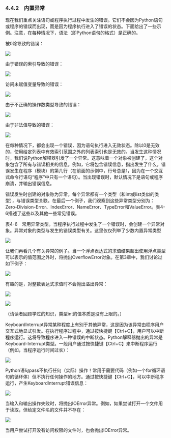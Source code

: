    

### 4.4.2　内置异常

现在我们重点关注语句或程序执行过程中发生的错误。它们不会因为Python语句或程序的错误而出现，而是因为程序执行进入了错误的状态。下面给出了一些示例。注意，在每种情况下，语法（即Python语句的格式）是正确的。

被0除导致的错误：

![](0-Assets/Epubook/程序员编程语言经典合集（计算机科学丛书5册套装），javapython编程语言含经典教材龙书《编译原理》%20(Bruce%20Eckel%20%20Alfred%20V.%20Aho%20%20Monica%20S.%20Lam%20etc.)%20(Z-Library)/images/image08316.jpeg)

由于错误的索引导致的错误：

![](0-Assets/Epubook/程序员编程语言经典合集（计算机科学丛书5册套装），javapython编程语言含经典教材龙书《编译原理》%20(Bruce%20Eckel%20%20Alfred%20V.%20Aho%20%20Monica%20S.%20Lam%20etc.)%20(Z-Library)/images/image08317.jpeg)

访问未赋值变量导致的错误：

![](0-Assets/Epubook/程序员编程语言经典合集（计算机科学丛书5册套装），javapython编程语言含经典教材龙书《编译原理》%20(Bruce%20Eckel%20%20Alfred%20V.%20Aho%20%20Monica%20S.%20Lam%20etc.)%20(Z-Library)/images/image08318.jpeg)

由于不正确的操作数类型导致的错误：

![](0-Assets/Epubook/程序员编程语言经典合集（计算机科学丛书5册套装），javapython编程语言含经典教材龙书《编译原理》%20(Bruce%20Eckel%20%20Alfred%20V.%20Aho%20%20Monica%20S.%20Lam%20etc.)%20(Z-Library)/images/image08319.jpeg)

由于非法值导致的错误：

![](0-Assets/Epubook/程序员编程语言经典合集（计算机科学丛书5册套装），javapython编程语言含经典教材龙书《编译原理》%20(Bruce%20Eckel%20%20Alfred%20V.%20Aho%20%20Monica%20S.%20Lam%20etc.)%20(Z-Library)/images/image08320.jpeg)

在每种情况下，都会出现一个错误，因为语句执行进入无效状态。除以0是无效的，使用给定列表中有效索引范围之外的列表索引也是无效的。当发生这种情况时，我们说Python解释器引发了一个异常。这意味着一个对象被创建了，这个对象包含了所有与错误相关的信息。例如，它将包含错误信息，指出发生了什么，错误发生在程序（模块）的第几行（在前面的示例中，行号总是1，因为在一个交互式命令行语句“程序”中只有一个语句）。当出现错误时，默认情况下是语句或程序崩溃，并输出错误信息。

错误发生时创建的对象称为异常。每个异常都有一个类型（和int或list类似的类型），与错误类型关联。在最后一个例子，我们观察到这些异常类型分别为：Zero-Division-Error、IndexError、NameError、TypeError和ValueError。表4-6描述了这些以及其他一些常见错误。

表4-6　常用异常类型。当程序执行过程中发生了一个错误时，会创建一个异常对象。异常对象的类型与发生的错误类型有关。这里仅仅列举了少数内置异常类型

![](0-Assets/Epubook/程序员编程语言经典合集（计算机科学丛书5册套装），javapython编程语言含经典教材龙书《编译原理》%20(Bruce%20Eckel%20%20Alfred%20V.%20Aho%20%20Monica%20S.%20Lam%20etc.)%20(Z-Library)/images/image08321.jpeg)

让我们再看几个有关异常的例子。当一个浮点表达式的求值结果超出使用浮点类型可以表示的值范围之外时，将抛出OverflowError对象。在第3章中，我们讨论过如下例子：

![](0-Assets/Epubook/程序员编程语言经典合集（计算机科学丛书5册套装），javapython编程语言含经典教材龙书《编译原理》%20(Bruce%20Eckel%20%20Alfred%20V.%20Aho%20%20Monica%20S.%20Lam%20etc.)%20(Z-Library)/images/image08322.jpeg)

有趣的是，对整数表达式求值时不会抛出溢出异常：

![](0-Assets/Epubook/程序员编程语言经典合集（计算机科学丛书5册套装），javapython编程语言含经典教材龙书《编译原理》%20(Bruce%20Eckel%20%20Alfred%20V.%20Aho%20%20Monica%20S.%20Lam%20etc.)%20(Z-Library)/images/image08323.jpeg)

![](0-Assets/Epubook/程序员编程语言经典合集（计算机科学丛书5册套装），javapython编程语言含经典教材龙书《编译原理》%20(Bruce%20Eckel%20%20Alfred%20V.%20Aho%20%20Monica%20S.%20Lam%20etc.)%20(Z-Library)/images/image08324.jpeg)

（请读者回顾学过的知识，类型int的值本质是没有上限的。）

KeyboardInterrupt异常某种程度上有别于其他异常，这是因为该异常由程序用户交互式地显式引发。在执行程序过程中，通过按快捷键【Ctrl+C】，用户可以中断程序运行。这将导致程序进入一种错误的中断状态。Python解释器抛出的异常是Keyboard-Interrupt类型。一般用户通过按快捷键【Ctrl+C】来中断程序运行（例如，当程序运行时间过长）：

![](0-Assets/Epubook/程序员编程语言经典合集（计算机科学丛书5册套装），javapython编程语言含经典教材龙书《编译原理》%20(Bruce%20Eckel%20%20Alfred%20V.%20Aho%20%20Monica%20S.%20Lam%20etc.)%20(Z-Library)/images/image08325.jpeg)

Python语句pass不执行任何（实际）操作！常用于需要代码（例如一个for循环语句的循环体）但不执行任何操作的地方。通过按快捷键【Ctrl+C】，可以中断程序运行，产生KeyboardInterrupt错误信息：

![](0-Assets/Epubook/程序员编程语言经典合集（计算机科学丛书5册套装），javapython编程语言含经典教材龙书《编译原理》%20(Bruce%20Eckel%20%20Alfred%20V.%20Aho%20%20Monica%20S.%20Lam%20etc.)%20(Z-Library)/images/image08326.jpeg)

当输入和输出操作失败时，将抛出IOError异常。例如，如果尝试打开一个文件用于读取，但给定文件名的文件并不存在：

![](0-Assets/Epubook/程序员编程语言经典合集（计算机科学丛书5册套装），javapython编程语言含经典教材龙书《编译原理》%20(Bruce%20Eckel%20%20Alfred%20V.%20Aho%20%20Monica%20S.%20Lam%20etc.)%20(Z-Library)/images/image08327.jpeg)

当用户尝试打开没有访问权限的文件时，也会抛出IOError异常。